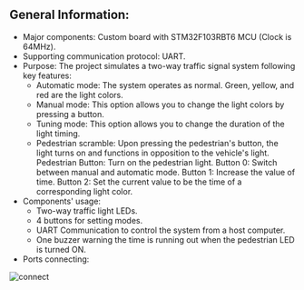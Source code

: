 ## General Information:
- Major components: Custom board with STM32F103RBT6 MCU (Clock is 64MHz).
- Supporting communication protocol: UART.
- Purpose: The project simulates a two-way traffic signal system following key features:
    - Automatic mode: The system operates as normal. Green, yellow, and red are the light colors.
    - Manual mode: This option allows you to change the light colors by pressing a button.
    - Tuning mode: This option allows you to change the duration of the light timing.
    - Pedestrian scramble: Upon pressing the pedestrian's button, the light turns on and functions in opposition to the vehicle's light.
  Pedestrian Button: Turn on the pedestrian light.
  Button 0: Switch between manual and automatic mode.
  Button 1: Increase the value of time.
  Button 2: Set the current value to be the time of a corresponding light color.
- Components' usage:
    - Two-way traffic light LEDs.
    - 4 buttons for setting modes.
    - UART Communication to control the system from a host computer.
    - One buzzer warning the time is running out when the pedestrian LED is turned ON.
- Ports connecting:

![connect](https://github.com/vanphuc1208/MCUAssignment/assets/144821367/c931a758-0537-4fa5-bef3-c648de0e1953)

